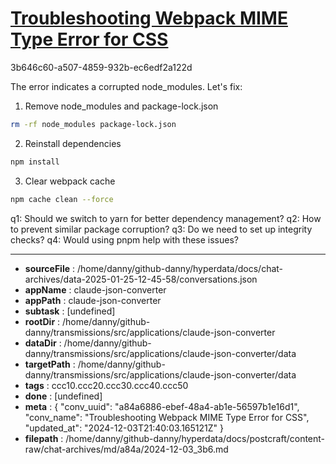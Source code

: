 # [Troubleshooting Webpack MIME Type Error for CSS](https://claude.ai/chat/a84a6886-ebef-48a4-ab1e-56597b1e16d1)

3b646c60-a507-4859-932b-ec6edf2a122d

 The error indicates a corrupted node_modules. Let's fix:

1. Remove node_modules and package-lock.json
```bash
rm -rf node_modules package-lock.json
```

2. Reinstall dependencies
```bash
npm install
```

3. Clear webpack cache
```bash
npm cache clean --force
```

q1: Should we switch to yarn for better dependency management?
q2: How to prevent similar package corruption?
q3: Do we need to set up integrity checks?
q4: Would using pnpm help with these issues?

---

* **sourceFile** : /home/danny/github-danny/hyperdata/docs/chat-archives/data-2025-01-25-12-45-58/conversations.json
* **appName** : claude-json-converter
* **appPath** : claude-json-converter
* **subtask** : [undefined]
* **rootDir** : /home/danny/github-danny/transmissions/src/applications/claude-json-converter
* **dataDir** : /home/danny/github-danny/transmissions/src/applications/claude-json-converter/data
* **targetPath** : /home/danny/github-danny/transmissions/src/applications/claude-json-converter/data
* **tags** : ccc10.ccc20.ccc30.ccc40.ccc50
* **done** : [undefined]
* **meta** : {
  "conv_uuid": "a84a6886-ebef-48a4-ab1e-56597b1e16d1",
  "conv_name": "Troubleshooting Webpack MIME Type Error for CSS",
  "updated_at": "2024-12-03T21:40:03.165121Z"
}
* **filepath** : /home/danny/github-danny/hyperdata/docs/postcraft/content-raw/chat-archives/md/a84a/2024-12-03_3b6.md